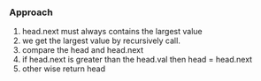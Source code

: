 ### Approach
1. head.next must always contains the largest value
2. we get the largest value by recursively call.
3. compare the head and head.next
4. if head.next is greater than the head.val then head = head.next
5. other wise return head